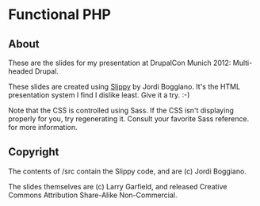 # Functional PHP

## About

These are the slides for my presentation at DrupalCon Munich 2012: Multi-headed Drupal.

These slides are created using <a href="https://github.com/Seldaek/slippy">Slippy</a>
by Jordi Boggiano.  It's the HTML presentation system I find I dislike least.
Give it a try. :-)

Note that the CSS is controlled using Sass.  If the CSS isn't displaying properly
for you, try regenerating it.  Consult your favorite Sass reference. for more
information.

## Copyright

The contents of /src contain the Slippy code, and are (c) Jordi Boggiano.

The slides themselves are (c) Larry Garfield, and released Creative Commons
Attribution Share-Alike Non-Commercial.

